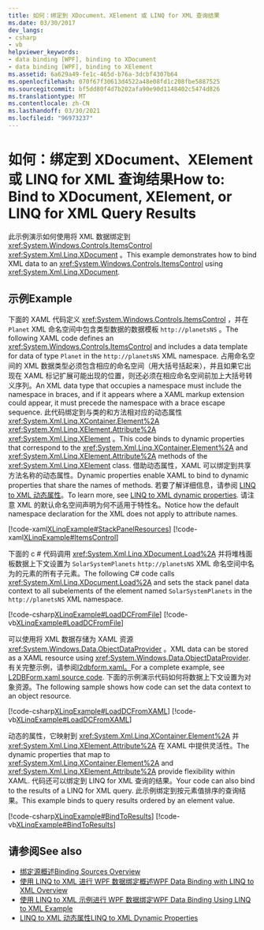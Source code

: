 ```yaml
---
title: 如何：绑定到 XDocument、XElement 或 LINQ for XML 查询结果
ms.date: 03/30/2017
dev_langs:
- csharp
- vb
helpviewer_keywords:
- data binding [WPF], binding to XDocument
- data binding [WPF], binding to XElement
ms.assetid: 6a629a49-fe1c-465d-b76a-3dcbf4307b64
ms.openlocfilehash: 070f67f30613d4522a48e08fd1c208fbe5887525
ms.sourcegitcommit: bf5dd80f4d7b202afa90e90d1148402c5474d826
ms.translationtype: MT
ms.contentlocale: zh-CN
ms.lasthandoff: 03/30/2021
ms.locfileid: "96973237"
---
```

# <a name="how-to-bind-to-xdocument-xelement-or-linq-for-xml-query-results"></a><span data-ttu-id="30f13-102">如何：绑定到 XDocument、XElement 或 LINQ for XML 查询结果</span><span class="sxs-lookup"><span data-stu-id="30f13-102">How to: Bind to XDocument, XElement, or LINQ for XML Query Results</span></span>

<span data-ttu-id="30f13-103">此示例演示如何使用将 XML 数据绑定到 <xref:System.Windows.Controls.ItemsControl> <xref:System.Xml.Linq.XDocument> 。</span><span class="sxs-lookup"><span data-stu-id="30f13-103">This example demonstrates how to bind XML data to an <xref:System.Windows.Controls.ItemsControl> using <xref:System.Xml.Linq.XDocument>.</span></span>

## <a name="example"></a><span data-ttu-id="30f13-104">示例</span><span class="sxs-lookup"><span data-stu-id="30f13-104">Example</span></span>

<span data-ttu-id="30f13-105">下面的 XAML 代码定义 <xref:System.Windows.Controls.ItemsControl> ，并在 `Planet` XML 命名空间中包含类型数据的数据模板 `http://planetsNS` 。</span><span class="sxs-lookup"><span data-stu-id="30f13-105">The following XAML code defines an <xref:System.Windows.Controls.ItemsControl> and includes a data template for data of type `Planet` in the `http://planetsNS` XML namespace.</span></span> <span data-ttu-id="30f13-106">占用命名空间的 XML 数据类型必须包含相应的命名空间（用大括号括起来），并且如果它出现在 XAML 标记扩展可能出现的位置，则还必须在相应命名空间前加上大括号转义序列。</span><span class="sxs-lookup"><span data-stu-id="30f13-106">An XML data type that occupies a namespace must include the namespace in braces, and if it appears where a XAML markup extension could appear, it must precede the namespace with a brace escape sequence.</span></span> <span data-ttu-id="30f13-107">此代码绑定到与类的和方法相对应的动态属性 <xref:System.Xml.Linq.XContainer.Element%2A> <xref:System.Xml.Linq.XElement.Attribute%2A> <xref:System.Xml.Linq.XElement> 。</span><span class="sxs-lookup"><span data-stu-id="30f13-107">This code binds to dynamic properties that correspond to the <xref:System.Xml.Linq.XContainer.Element%2A> and <xref:System.Xml.Linq.XElement.Attribute%2A> methods of the <xref:System.Xml.Linq.XElement> class.</span></span> <span data-ttu-id="30f13-108">借助动态属性，XAML 可以绑定到共享方法名称的动态属性。</span><span class="sxs-lookup"><span data-stu-id="30f13-108">Dynamic properties enable XAML to bind to dynamic properties that share the names of methods.</span></span> <span data-ttu-id="30f13-109">若要了解详细信息，请参阅 [LINQ to XML 动态属性](linq-to-xml-dynamic-properties.md)。</span><span class="sxs-lookup"><span data-stu-id="30f13-109">To learn more, see [LINQ to XML dynamic properties](linq-to-xml-dynamic-properties.md).</span></span> <span data-ttu-id="30f13-110">请注意 XML 的默认命名空间声明为何不适用于特性名。</span><span class="sxs-lookup"><span data-stu-id="30f13-110">Notice how the default namespace declaration for the XML does not apply to attribute names.</span></span>

[!code-xaml[XLinqExample#StackPanelResources](~/samples/snippets/csharp/VS_Snippets_Wpf/XLinqExample/CSharp/Window1.xaml#stackpanelresources)]
[!code-xaml[XLinqExample#ItemsControl](~/samples/snippets/csharp/VS_Snippets_Wpf/XLinqExample/CSharp/Window1.xaml#itemscontrol)]

<span data-ttu-id="30f13-111">下面的 c # 代码调用 <xref:System.Xml.Linq.XDocument.Load%2A> 并将堆栈面板数据上下文设置为 `SolarSystemPlanets` `http://planetsNS` XML 命名空间中名为的元素的所有子元素。</span><span class="sxs-lookup"><span data-stu-id="30f13-111">The following C# code calls <xref:System.Xml.Linq.XDocument.Load%2A> and sets the stack panel data context to all subelements of the element named `SolarSystemPlanets` in the `http://planetsNS` XML namespace.</span></span>

[!code-csharp[XLinqExample#LoadDCFromFile](~/samples/snippets/csharp/VS_Snippets_Wpf/XLinqExample/CSharp/Window1.xaml.cs#loaddcfromfile)]
[!code-vb[XLinqExample#LoadDCFromFile](~/samples/snippets/visualbasic/VS_Snippets_Wpf/XLinqExample/visualbasic/window1.xaml.vb#loaddcfromfile)]

<span data-ttu-id="30f13-112">可以使用将 XML 数据存储为 XAML 资源 <xref:System.Windows.Data.ObjectDataProvider> 。</span><span class="sxs-lookup"><span data-stu-id="30f13-112">XML data can be stored as a XAML resource using <xref:System.Windows.Data.ObjectDataProvider>.</span></span> <span data-ttu-id="30f13-113">有关完整示例，请参阅[l2dbform.xaml。](l2dbform-xaml-source-code.md)</span><span class="sxs-lookup"><span data-stu-id="30f13-113">For a complete example, see  [L2DBForm.xaml source code](l2dbform-xaml-source-code.md).</span></span> <span data-ttu-id="30f13-114">下面的示例演示代码如何将数据上下文设置为对象资源。</span><span class="sxs-lookup"><span data-stu-id="30f13-114">The following sample shows how code can set the data context to an object resource.</span></span>

[!code-csharp[XLinqExample#LoadDCFromXAML](~/samples/snippets/csharp/VS_Snippets_Wpf/XLinqExample/CSharp/Window1.xaml.cs#loaddcfromxaml)]
[!code-vb[XLinqExample#LoadDCFromXAML](~/samples/snippets/visualbasic/VS_Snippets_Wpf/XLinqExample/visualbasic/window1.xaml.vb#loaddcfromxaml)]

<span data-ttu-id="30f13-115">动态的属性，它映射到 <xref:System.Xml.Linq.XContainer.Element%2A> 并 <xref:System.Xml.Linq.XElement.Attribute%2A> 在 XAML 中提供灵活性。</span><span class="sxs-lookup"><span data-stu-id="30f13-115">The dynamic properties that map to <xref:System.Xml.Linq.XContainer.Element%2A> and <xref:System.Xml.Linq.XElement.Attribute%2A> provide flexibility within XAML.</span></span> <span data-ttu-id="30f13-116">代码还可以绑定到 LINQ for XML 查询的结果。</span><span class="sxs-lookup"><span data-stu-id="30f13-116">Your code can also bind to the results of a LINQ for XML query.</span></span> <span data-ttu-id="30f13-117">此示例绑定到按元素值排序的查询结果。</span><span class="sxs-lookup"><span data-stu-id="30f13-117">This example binds to query results ordered by an element value.</span></span>

[!code-csharp[XLinqExample#BindToResults](~/samples/snippets/csharp/VS_Snippets_Wpf/XLinqExample/CSharp/Window1.xaml.cs#bindtoresults)]
[!code-vb[XLinqExample#BindToResults](~/samples/snippets/visualbasic/VS_Snippets_Wpf/XLinqExample/visualbasic/window1.xaml.vb#bindtoresults)]

## <a name="see-also"></a><span data-ttu-id="30f13-118">请参阅</span><span class="sxs-lookup"><span data-stu-id="30f13-118">See also</span></span>

- [<span data-ttu-id="30f13-119">绑定源概述</span><span class="sxs-lookup"><span data-stu-id="30f13-119">Binding Sources Overview</span></span>](binding-sources-overview.md)
- [<span data-ttu-id="30f13-120">使用 LINQ to XML 进行 WPF 数据绑定概述</span><span class="sxs-lookup"><span data-stu-id="30f13-120">WPF Data Binding with LINQ to XML Overview</span></span>](wpf-data-binding-with-linq-to-xml-overview.md)
- [<span data-ttu-id="30f13-121">使用 LINQ to XML 示例进行 WPF 数据绑定</span><span class="sxs-lookup"><span data-stu-id="30f13-121">WPF Data Binding Using LINQ to XML Example</span></span>](linq-to-xml-data-binding-sample.md)
- [<span data-ttu-id="30f13-122">LINQ to XML 动态属性</span><span class="sxs-lookup"><span data-stu-id="30f13-122">LINQ to XML Dynamic Properties</span></span>](linq-to-xml-dynamic-properties.md)
